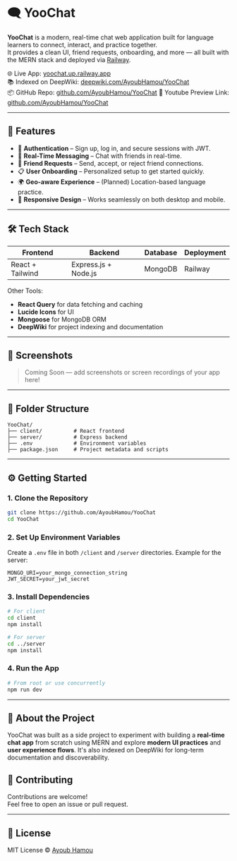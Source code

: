 # 🗨️ YooChat

**YooChat** is a modern, real-time chat web application built for language learners to connect, interact, and practice together.  
It provides a clean UI, friend requests, onboarding, and more — all built with the MERN stack and deployed via [Railway](https://railway.app).

🌐 Live App: [yoochat.up.railway.app](https://yoochat.up.railway.app/)  
📚 Indexed on DeepWiki: [deepwiki.com/AyoubHamou/YooChat](https://deepwiki.com/AyoubHamou/YooChat)  
📦 GitHub Repo: [github.com/AyoubHamou/YooChat](https://github.com/AyoubHamou/YooChat)
🔴 Youtube Preview Link: [github.com/AyoubHamou/YooChat](https://youtu.be/4F9rrb1utNo)

---

## 🚀 Features

- 🔐 **Authentication** – Sign up, log in, and secure sessions with JWT.
- 💬 **Real-Time Messaging** – Chat with friends in real-time.
- 👥 **Friend Requests** – Send, accept, or reject friend connections.
- 📋 **User Onboarding** – Personalized setup to get started quickly.
- 🌍 **Geo-aware Experience** – (Planned) Location-based language practice.
- 📱 **Responsive Design** – Works seamlessly on both desktop and mobile.

---

## 🛠️ Tech Stack

| Frontend | Backend | Database | Deployment |
|----------|---------|----------|------------|
| React + Tailwind | Express.js + Node.js | MongoDB | Railway |

Other Tools:
- **React Query** for data fetching and caching
- **Lucide Icons** for UI
- **Mongoose** for MongoDB ORM
- **DeepWiki** for project indexing and documentation

---

## 📸 Screenshots

> Coming Soon — add screenshots or screen recordings of your app here!

---

## 📁 Folder Structure

```
YooChat/
├── client/          # React frontend
├── server/          # Express backend
├── .env             # Environment variables
├── package.json     # Project metadata and scripts
```

---

## ⚙️ Getting Started

### 1. Clone the Repository

```bash
git clone https://github.com/AyoubHamou/YooChat
cd YooChat
```

### 2. Set Up Environment Variables

Create a `.env` file in both `/client` and `/server` directories. Example for the server:

```env
MONGO_URI=your_mongo_connection_string
JWT_SECRET=your_jwt_secret
```

### 3. Install Dependencies

```bash
# For client
cd client
npm install

# For server
cd ../server
npm install
```

### 4. Run the App

```bash
# From root or use concurrently
npm run dev
```

---

## 🧠 About the Project

YooChat was built as a side project to experiment with building a **real-time chat app** from scratch using MERN and explore **modern UI practices** and **user experience flows**. It's also indexed on DeepWiki for long-term documentation and discoverability.


## 🤝 Contributing

Contributions are welcome!  
Feel free to open an issue or pull request.

---

## 📄 License

MIT License © [Ayoub Hamou](https://github.com/AyoubHamou)
